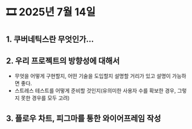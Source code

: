# 🎞️ 2025년 7월 14일

## 1. 쿠버네틱스란 무엇인가...

## 2. 우리 프로젝트의 방향성에 대해서
 - 무엇을 어떻게 구현할지, 어떤 기술을 도입할지 설명할 거리가 있고 설명이 가능하면 좋다.
 - 스트레스 테스트를 어떻게 준비할 것인지(유의미한 사용자 수를 확보한 경우, 그렇지 못한 경우를 모두 고려)

## 3. 플로우 차트, 피그마를 통한 와이어프레임 작성